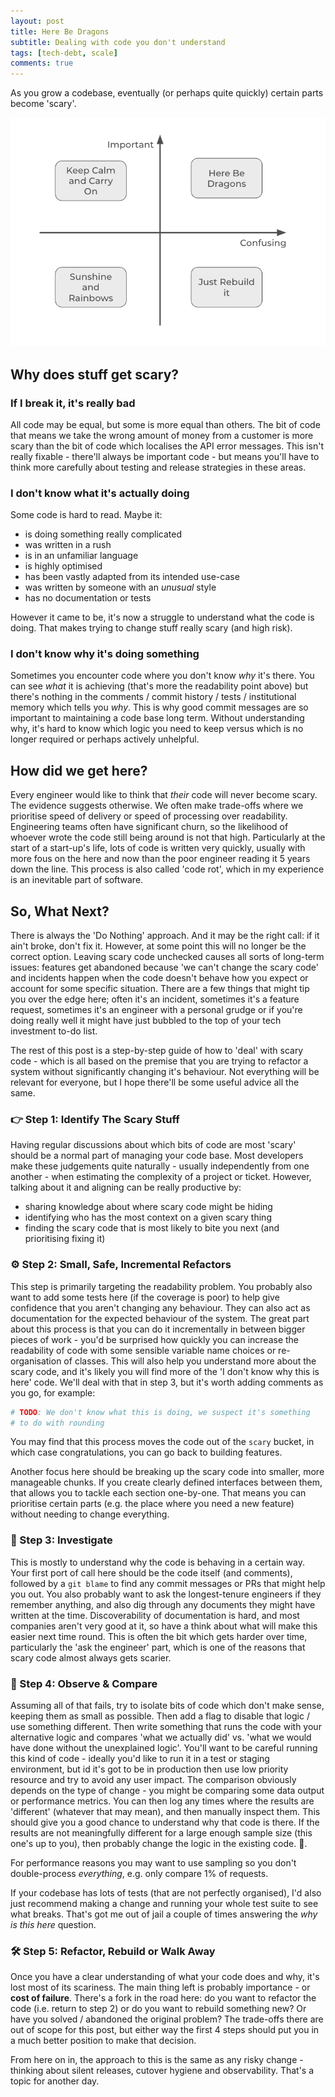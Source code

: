 ```yaml
---
layout: post
title: Here Be Dragons
subtitle: Dealing with code you don't understand
tags: [tech-debt, scale]
comments: true
---
```


As you grow a codebase, eventually (or perhaps quite quickly) certain parts become 'scary'.

 
<img src="/assets/img/here_be_dragons.png" width="600px" >


## Why does stuff get scary?

### If I break it, it's really bad

All code may be equal, but some is more equal than others.
The bit of code that means we take the wrong amount of money from a customer is more scary than the bit of code
which localises the API error messages.
This isn't really fixable - there'll always be important code - but means you'll have to think more carefully
about testing and release strategies in these areas.

### I don't know what it's actually doing

Some code is hard to read. Maybe it:

* is doing something really complicated
* was written in a rush
* is in an unfamiliar language
* is highly optimised
* has been vastly adapted from its intended use-case
* was written by someone with an *unusual* style
* has no documentation or tests

However it came to be, it's now a struggle to understand what the code is doing. That makes trying to change stuff
really scary (and high risk).

### I don't know why it's doing something

Sometimes you encounter code where you don't know *why* it's there. You can see *what* it is achieving (that's more the readability point
above) but there's nothing in the comments / commit history / tests / institutional memory which tells you *why*.
This is why good commit messages are so important to maintaining a code base long term.
Without understanding why, it's hard to know which logic you need to keep versus which is no longer required or perhaps actively unhelpful.

## How did we get here?

Every engineer would like to think that *their* code will never become scary. The evidence suggests otherwise. We often make trade-offs
where we prioritise speed of delivery or speed of processing over readability. Engineering teams often have significant churn, so the 
likelihood of whoever wrote the code still being around is not that high. Particularly at the start of a start-up's life, lots of code
is written very quickly, usually with more fous on the here and now than the poor engineer reading it 5 years down the line. This process
is also called 'code rot', which in my experience is an inevitable part of software.

## So, What Next?

There is always the 'Do Nothing' approach. And it may be the right call: if it ain't broke, don't fix it.
However, at some point this will no longer be the correct option. Leaving scary code unchecked causes all
sorts of long-term issues: features get abandoned because 'we can't change the scary code' and incidents happen when the code doesn't
behave how you expect or account for some specific situation. There are a few things that might tip you over the edge here;
often it's an incident, sometimes it's a feature request, sometimes it's an engineer with a personal grudge or if you're doing
really well it might have just bubbled to the top of your tech investment to-do list. 

The rest of this post is a step-by-step guide of how to 'deal' with scary code - which is all based on the premise that you are
trying to refactor a system without significantly changing it's behaviour. Not everything will be relevant for everyone, but I hope
there'll be some useful advice all the same.

### 👉 Step 1: Identify The Scary Stuff

Having regular discussions about which bits of code are most 'scary' should be a normal part of managing your code base.
Most developers make these judgements quite naturally - usually independently from one another - when estimating the
complexity of a project or ticket. However, talking about it and aligning can be really productive by:

* sharing knowledge about where scary code might be hiding
* identifying who has the most context on a given scary thing
* finding the scary code that is most likely to bite you next (and prioritising fixing it)

### ⚙️ Step 2: Small, Safe, Incremental Refactors

This step is primarily targeting the readability problem. You probably also want to add some tests here (if
the coverage is poor) to help give confidence that you aren't changing any behaviour. They can also act as documentation
for the expected behaviour of the system. The great part about this process is that you can do it incrementally in
between bigger pieces of work - you'd be surprised how quickly you can increase the readability of code with some
sensible variable name choices or re-organisation of classes. This will also help you understand more about
the scary code, and it's likely you will find more of the 'I don't know why this is here' code. We'll deal with that
in step 3, but it's worth adding comments as you go, for example:

```ruby
# TODO: We don't know what this is doing, we suspect it's something
# to do with rounding
```

You may find that this process moves the code out of the `scary` bucket, in which case congratulations, you can go back
to building features.

Another focus here should be breaking up the scary code into smaller, more manageable chunks. If you create clearly defined
interfaces between them, that allows you to tackle each section one-by-one. That means you can prioritise certain parts
(e.g. the place where you need a new feature) without needing to change everything.

### 🔎 Step 3: Investigate 

This is mostly to understand why the code is behaving in a certain way. Your first port of call here should be the code itself
(and comments), followed by a `git blame` to find any commit messages or PRs that might help you out. You also probably want
to ask the longest-tenure engineers if they remember anything, and also dig through any documents they might have written at
the time. Discoverability of documentation is hard, and most companies aren't very good at it, so have a think about what will
make this easier next time round. This is often the bit which gets harder over time, particularly the 'ask the engineer' part,
which is one of the reasons that scary code almost always gets scarier.

### 👀 Step 4: Observe & Compare

Assuming all of that fails, try to isolate bits of code which don't make sense, keeping them as small as possible.
Then add a flag to disable that logic / use something different. Then write something that runs the code with your
alternative logic and compares 'what we actually did' vs. 'what we would have done without the unexplained logic'.
You'll want to be careful running this kind of code - ideally you'd like to run it in a test or staging environment,
but id it's got to be in production then use low priority resource and try to avoid any user impact. The comparison
obviously depends on the type of change - you might be comparing some data output or performance metrics.
You can then log any times where the results are 'different' (whatever that may mean), and then manually inspect
them. This should give you a good chance to understand why that code is there. If the results are not meaningfully
different for a large enough sample size (this one's up to you), then probably change the logic in the existing code. 🤷.

For performance reasons you may want to use sampling so you don't double-process *everything*, e.g. only compare 1% of requests.

If your codebase has lots of tests (that are not perfectly organised), I'd also just recommend making a change and
running your whole test suite to see what breaks. That's got me out of jail a couple of times answering the *why is this
here* question.

### 🛠️ Step 5: Refactor, Rebuild or Walk Away

Once you have a clear understanding of what your code does and why, it's lost most of its scariness. The main thing left
is probably importance - or **cost of failure**. There's a fork in the road here: do you want to refactor the code (i.e.
return to step 2) or do you want to rebuild something new? Or have you solved / abandoned the original problem?
The trade-offs there are out of scope for this post, but either way the first 4 steps should put you in a much better
position to make that decision.

From here on in, the approach to this is the same as any risky change - thinking about silent releases, cutover hygiene and observability.
That's a topic for another day.
